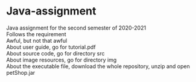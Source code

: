 # Java-assignment
Java assignment for the second semester of 2020-2021  
Follows the requirement  
Awful, but not that awful  
About user guide, go for tutorial.pdf  
About source code, go for directory src  
About image resources, go for directory img  
About the executable file, download the whole repository, unzip and open petShop.jar  
